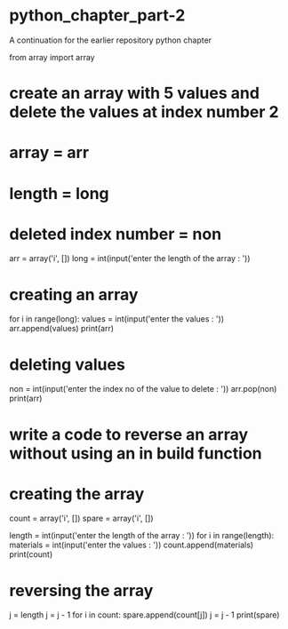 # python_chapter_part-2
A continuation for the earlier repository python chapter

from array import array

# create an array with 5 values and delete the values at index number 2

# array = arr
# length = long
# deleted index number = non

arr = array('i', [])
long = int(input('enter the length of the array : '))

# creating an array
for i in range(long):
    values = int(input('enter the values : '))
    arr.append(values)
print(arr)

# deleting values
non = int(input('enter the index no of the value to delete : '))
arr.pop(non)
print(arr)

# write a code to reverse an array without using an in build function

# creating the array
count = array('i', [])
spare = array('i', [])

length = int(input('enter the length of the array : '))
for i in range(length):
    materials = int(input('enter the values : '))
    count.append(materials)
print(count)

# reversing the array
j = length
j = j - 1
for i in count:
    spare.append(count[j])
    j = j - 1
print(spare)
